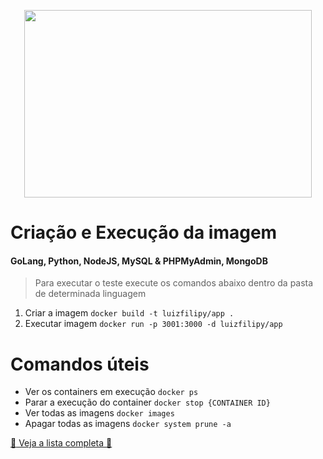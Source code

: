 <p align="center">
  <img width="460" height="300" src="https://www.mundodocker.com.br/wp-content/uploads/2015/06/docker_facebook_share.png">
</p>

# Criação e Execução da imagem
#### GoLang, Python, NodeJS, MySQL & PHPMyAdmin, MongoDB
> Para executar o teste execute os comandos abaixo dentro da pasta de determinada linguagem

1. Criar a imagem ```docker build -t luizfilipy/app .```
2. Executar imagem ```docker run -p 3001:3000 -d luizfilipy/app```

# Comandos úteis
* Ver os containers em execução ```docker ps```
* Parar a execução do container ```docker stop {CONTAINER ID}```
* Ver todas as imagens ```docker images```
* Apagar todas as imagens ```docker system prune -a```

[:whale: Veja a lista completa :whale:](https://docs.docker.com/engine/reference/commandline/docker/)